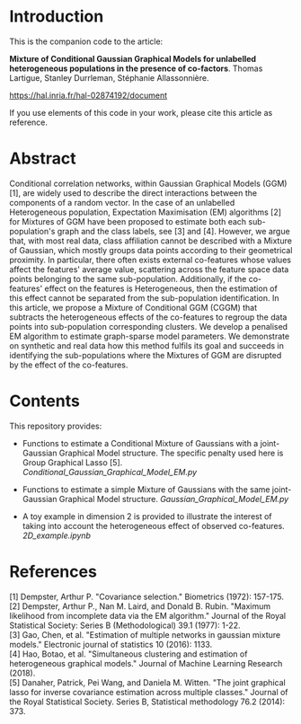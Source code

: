 # Introduction

This is the companion code to the article:


**Mixture of Conditional Gaussian Graphical Models for unlabelled heterogeneous populations in the presence of co-factors**. Thomas Lartigue, Stanley Durrleman, Stéphanie Allassonnière. 

https://hal.inria.fr/hal-02874192/document

If you use elements of this code in your work, please cite this article as reference.

# Abstract

Conditional correlation networks, within Gaussian Graphical Models (GGM) [1], are widely used to describe the direct interactions between the components of a random vector. In the case of an unlabelled Heterogeneous population, Expectation Maximisation (EM) algorithms [2] for Mixtures of GGM have been proposed to estimate both each sub-population's graph and the class labels, see [3] and [4]. However, we argue that, with most real data, class affiliation cannot be described with a Mixture of Gaussian, which mostly groups data points according to their geometrical proximity. In particular, there often exists external co-features whose values affect the features' average value, scattering across the feature space data points belonging to the same sub-population. Additionally, if the co-features' effect on the features is Heterogeneous, then the estimation of this effect cannot be separated from the sub-population identification. In this article, we propose a Mixture of Conditional GGM (CGGM) that subtracts the heterogeneous effects of the co-features to regroup the data points into sub-population corresponding clusters. We develop a penalised EM algorithm to estimate graph-sparse model parameters. We demonstrate on synthetic and real data how this method fulfils its goal and succeeds in identifying the sub-populations where the Mixtures of GGM are disrupted by the effect of the co-features.

# Contents

This repository provides:

- Functions to estimate a Conditional Mixture of Gaussians with a joint-Gaussian Graphical Model structure. The specific penalty used here is Group Graphical Lasso [5].
*Conditional_Gaussian_Graphical_Model_EM.py*

- Functions to estimate a simple Mixture of Gaussians with the same joint-Gaussian Graphical Model structure.
*Gaussian_Graphical_Model_EM.py*

- A toy example in dimension 2 is provided to illustrate the interest of taking into account the heterogeneous effect of observed co-features.
*2D_example.ipynb*


# References

[1] Dempster, Arthur P. "Covariance selection." Biometrics (1972): 157-175.\
[2] Dempster, Arthur P., Nan M. Laird, and Donald B. Rubin. "Maximum likelihood from incomplete data via the EM algorithm." Journal of the Royal Statistical Society: Series B (Methodological) 39.1 (1977): 1-22.\
[3] Gao, Chen, et al. "Estimation of multiple networks in gaussian mixture models." Electronic journal of statistics 10 (2016): 1133.\
[4] Hao, Botao, et al. "Simultaneous clustering and estimation of heterogeneous graphical models." Journal of Machine Learning Research (2018).\
[5] Danaher, Patrick, Pei Wang, and Daniela M. Witten. "The joint graphical lasso for inverse covariance estimation across multiple classes." Journal of the Royal Statistical Society. Series B, Statistical methodology 76.2 (2014): 373.
